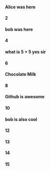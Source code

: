 #### Alice was here
#### 2
#### bob was here
#### 4
#### what is 5 + 5 yes sir
#### 6
#### Chocolate Milk
#### 8
#### Github is awesome
#### 10
#### bob is also cool 
#### 12
#### 13
#### 14
#### 15